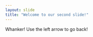 ```yaml
---
layout: slide
title: "Welcome to our second slide!"
---
```

Whanker!
Use the left arrow to go back!
